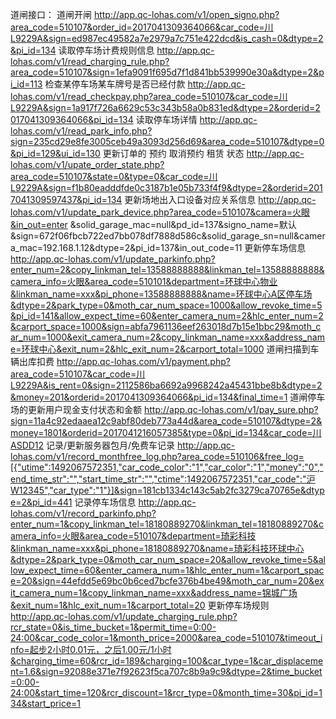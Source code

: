 道闸接口：
道闸开闸	http://app.qc-lohas.com/v1/open_signo.php?area_code=510107&order_id=2017041309364066&car_code=川L9229A&sign=ed987ec49582a7e2979a7c751e422dcd&is_cash=0&dtype=2&pi_id=134
读取停车场计费规则信息	http://app.qc-lohas.com/v1/read_charging_rule.php?area_code=510107&sign=1efa9091f695d7f1d841bb539990e30a&dtype=2&pi_id=113
检查某停车场某车牌号是否已经付款	http://app.qc-lohas.com/v1/read_checkpay.php?area_code=510107&car_code=川L9229A&sign=1a917f726a6629c53c343b58a0b831ed&dtype=2&orderid=2017041309364066&pi_id=134
读取停车场详情	http://app.qc-lohas.com/v1/read_park_info.php?sign=235cd29e8fe3005ceb49a3093d256d69&area_code=510107&dtype=0&pi_id=129&ui_id=130
更新订单的 预约  取消预约  租赁 状态	http://app.qc-lohas.com/v1/upate_order_state.php?area_code=510107&state=0&type=0&car_code=川L9229A&sign=f1b80eadddfde0c3187b1e05b733f4f9&dtype=2&orderid=2017041309597437&pi_id=134
更新场地出入口设备对应关系信息	http://app.qc-lohas.com/v1/update_park_device.php?area_code=510107&camera=火眼&in_out=enter &solid_garage_mac=null&pd_id=137&signo_name=默认&sign=672f06fbcb722ed7bb078df7888d586c&solid_garage_sn=null&camera_mac=192.168.1.12&dtype=2&pi_id=137&in_out_code=11
更新停车场信息	http://app.qc-lohas.com/v1/update_parkinfo.php?enter_num=2&copy_linkman_tel=13588888888&linkman_tel=13588888888&camera_info=火眼&area_code=510101&department=环球中心物业&linkman_name=xxx&pi_phone=13588888888&name=环球中心A区停车场&dtype=2&park_type=0&moth_car_num_space=1000&allow_revoke_time=5&pi_id=141&allow_expect_time=60&enter_camera_num=2&hlc_enter_num=2&carport_space=1000&sign=abfa7961136eef263018d7b15e1bbc29&moth_car_num=1000&exit_camera_num=2&copy_linkman_name=xxx&address_name=环球中心&exit_num=2&hlc_exit_num=2&carport_total=1000
道闸扫描到车辆出库扣费	http://app.qc-lohas.com/v1/payment.php?area_code=510107&car_code=川L9229A&is_rent=0&sign=2112586ba6692a9968242a45431bbe8b&dtype=2&money=201&orderid=2017041309364066&pi_id=134&final_time=1
道闸停车场的更新用户现金支付状态和金额	http://app.qc-lohas.com/v1/pay_sure.php?sign=11a4c92edaaea12c9abf80deb773a44d&area_code=510107&dtype=2&money=1801&orderid=2017041216057385&type=0&pi_id=134&car_code=川ASDD12
记录/更新服务器包月/免费车记录	http://app.qc-lohas.com/v1/record_monthfree_log.php?area_code=510106&free_log=[{"utime":1492067572351,"car_code_color":"1","car_color":"1","money":"0","end_time_str":"","start_time_str":"","ctime":1492067572351,"car_code":"沪W12345","car_type":"1"}]&sign=181cb1334c143c5ab2fc3279ca70765e&dtype=2&pi_id=441
记录停车场信息	http://app.qc-lohas.com/v1/record_parkinfo.php?enter_num=1&copy_linkman_tel=18180889270&linkman_tel=18180889270&camera_info=火眼&area_code=510107&department=琦彩科技&linkman_name=xxx&pi_phone=18180889270&name=琦彩科技环球中心&dtype=2&park_type=0&moth_car_num_space=20&allow_revoke_time=5&allow_expect_time=60&enter_camera_num=1&hlc_enter_num=1&carport_space=20&sign=44efdd5e69bc0b6ced7bcfe376b4be49&moth_car_num=20&exit_camera_num=1&copy_linkman_name=xxx&address_name=锦城广场&exit_num=1&hlc_exit_num=1&carport_total=20
更新停车场规则	http://app.qc-lohas.com/v1/update_charging_rule.php?rcr_state=0&is_time_bucket=1&permit_time=0:00-24:00&car_code_color=1&month_price=2000&area_code=510107&timeout_info=起步2小时0.01元，之后1.00元/1小时&charging_time=60&rcr_id=189&charging=100&car_type=1&car_displacement=1.6&sign=92088e371e7f92623f5ca707c8b9a9c9&dtype=2&time_bucket=0:00-24:00&start_time=120&rcr_discount=1&rcr_type=0&month_time=30&pi_id=134&start_price=1
